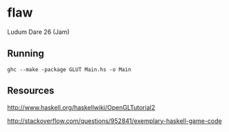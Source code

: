 flaw
====

Ludum Dare 26 (Jam)

Running
-------

`ghc --make -package GLUT Main.hs -o Main`


Resources
---------

http://www.haskell.org/haskellwiki/OpenGLTutorial2

http://stackoverflow.com/questions/952841/exemplary-haskell-game-code